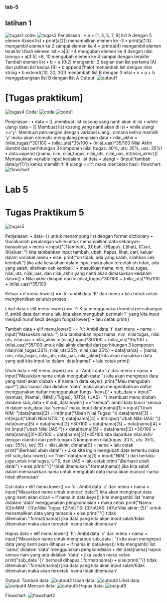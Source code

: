 ### lab-5
## latihan 1

![tugas1](foto/latihan1.png)
code:
![tugas2](foto/latihan2.png)
 Penjelasan :
•	a = [1, 3, 5, 7, 9] list A dengan 5 elemen
 Akses list
•	print(a[2]) menampilkan elemen ke -3
•	print(a[1:3) mengambil elemen ke 2 sampai elemen ke 4
•	print(a[4) mengambil elemen terakhir
 Ubah elemen list
•	a[3] =4 mengubah elemen ke 4 dengan nilai lainnya
•	a[3:5] =8, 10 mengubah elemen ke 4 sampai dengan terakhir
 Tambah elemen list
•	b = a [0:2] mengambil 2 bagian dari list pertama (A) dan jadikan list kedua (B)
•	b.append(‘halo) menambah list dengan nilai string
•	b.extend([10, 20, 30]) menambah list B dengan 3 nilai
•	x = a + b menggabungkan list B dengan list A
Output:
![output1](foto/fotocode.png)

# [Tugas praktikum]
![tugas4](foto/tugaspraktikum4.png)
Code:
![code](foto/code.png)
![code1](foto/code1.png)

 Penjelasan :
•	data = [] ,membuat list kosong yang nanti akan di isi
•	while ulangi data = [] Membuat list kosong yang nanti akan di isi
•	while ulangi =='y': Membuat perulangan dengan variabel ulangi, dimana ketika memilih 'y' maka akan otomatis mengulang pengisian data
•	nilai_akhir = (nilai_tugas)*30/100 + (nilai_uts)*35/100 + (nilai_uas)*35/100 Nilai Akhir diambil dari perhitungan 3 komponen nilai (tugas: 30%, uts: 35%, uas: 35%)
•	data.append ([nama, nim, nilai_tugas, nilai_uts, nilai_uas, int(nilai_akhir)]) Memasukkan variable input kedalam list data 
•	ulangi = (input(‘tambah data(y/t?)’)) ketika memilih ‘t’ if ulangi ==’t’: maka mencetak hasil.
flowchart:
![flowchart](flowchart1)

# Lab 5
# Tugas Praktikum 5
![tugas5](foto/tugaspraktikum5.png)

Penjelasan:
• data={} untuk menampung list dengan format dictionary
• Gunakanlah perulangan while untuk menampilkan data sebanyak-banyaknya
• menu = input("(T)ambah), (U)bah, (H)apus, L(ihat), (C)ari, (K)eluar: ") kita tambahkan input tambah, ubah, hapus, lihat, cari, keluar dalam variabel menu
• else: print("oh tidak, ada yang salah, silahkan cek kembali.") jika ada kesalahan dalam input maka akan tercetak oh tidak, ada yang salah, silahkan cek kembali.'
• masukkan nama, nim, nilai_tugas, nilai_uts, nilai_uas, dan nilai_akhir yang nanti akan dimasukkan kedalam data={}
• Nilai akhir didapat dari = (nilai_tugas)*30/100 + (nilai_uts)*35/100 + (nilai_uas)*35/100

Keluar
• if menu.lower() == 'k': ambil data 'K' dari menu
• lalu break untuk menghentikan seluruh proses

Lihat data
• elif menu.lower() == 'l': Kita menggunakan kondisi percabangan if, ambil data dari menu lalu kita akan mengubah perintah 'l' yang kita input menjadi huruf kecil dengan fungsi lower()
• lalu cetak print()

Tambah data
• elif menu.lower() == 't': Ambil data 't' dari menu
• nama = input("Masukkan nama: ") lalu tambahkan input nama, nim, nilai tugas, nilai uts, nilai uas
• nilai_akhir = (nilai_tugas)*30/100 + (nilai_uts)*35/100 + (nilai_uas)*35/100 untuk nilai akhir diambil dari perhitungan 3 komponen nilai(nilai_tugas:30%, nilai_uts:35%, nilai_uas:35%)
• data[nama] = [nama, nim, nilai_tugas, nilai_uts, nilai_uas, nilai_akhir] kita akan masukkan data yang tadi kita input ke dalam 'data[nama]'
• lalu cetak print()

Ubah data
• elif menu.lower() == 'u': Ambil data 'u' dari menu
• nama = input("Masukkan nama untuk mengubah data: ") kita akan menginput data yang nanti akan diubah
• if nama in data.keys(): print("Mau mengubah apa?") jika 'nama' dari didalam 'data' maka akan mengembalikan daftar menggunakan daftar menggunakan fungsi 'keys()'
• sub_data = input("(semua), (Nama), (NIM),(Tugas), (UTS), (UAS) : ") membuat menu diubah didalam sub_data
• if sub_data.lower() =="semua": ambil kata kunci 'semua di dalam sub_data jika 'semua' maka input data[nama][1] = input("Ubah NIM: ")data[nama][2] = int(input("Ubah Nilai Tugas: ")) data[nama][3] = int(input("Ubah Nilai UTS: ")) data[nama][4] = int(input("Ubah Nilai UAS: ")) data[nama][5] = data[nama][2] *30/100 + data[nama][3] + data[nama][4] = int (input("ubah Nilai UAS:"))
• data[nama][5] = data[nama][2] *30/100 + data[nama][3]*35/100 + data[nama][4]*35/100 kita dapatkan nilai akhir dengan diambil dari perhitungan 3 komponen nilai(tugas: 30%, uts: 35%, uas: 35%),
ket: [5] = nilai_akhir, dimana[0] = nama
• lalu cetak print("\Berhasil ubah data!")
• Jika kita ingin mengubah data tertentu maka elif sub_data.lower() == "nim":data[nama][1] = input("NIM:") dan berlaku juga untuk nilai tugas, UTS, dan UAS
• lalu cetak print("\Berhasil ubah data!")
• else:print("'{}' tidak ditemukan.".format(nama)) jika kita salah dalam memasukkan nama untuk mengubah data maka akan muncul 'nama tidak ditemukan'

Cari data
• elif menu.lower() == 'c': Ambil data 'c' dari menu
• nama = input("Masukkan nama untuk mencari data:") kita akan menginput data yang nanti akan dicari
• if nama in data.keys(): kita mengambil list 'nama' didalam 'data' menggunakan pengkondisian
• maka cetak print("Nama: {0}\nNIM : {1}\nNilai Tugas: {2}\nUTS: {3}\nUAS: {4}\nNilai akhir: {5}" untuk menampilkan data yang tersedia
• else:print("'{} tidak ditemukan.".format(nama)) jika data yang kita akan input salah/tidak ditemukan maka akan tercetak 'nama tidak ditemukan'

Hapus data
• elif menu.lower() 'h': Ambil data 'c' dari menu
• nama = input("Masukkan nama untuk menghapus sub_data : ") kita akan menginput data yang nanti akan dihapus
• if nama in data.keys(): kita mengambil list 'nama' didalam 'data' menggunakan pengkondisian
• del data[nama] hapus semua nam yang ada didalam 'data'
• jika sudah maka cetak print("sub_data '{}' berhasil dihapus.".format(nama))
• else:print("'{} tidak ditemukan.".format(nama)) jika data yang kita akan input salah/tidak ditemukan maka akan tercetak 'nama tidak ditemukan'

Output:
Tambah data:
![output2](foto/output2.png)
Ubah data:
![output3](foto\output3.png)
Lihat data:
![output4](foto\output4.png)
Mencari data:
![output5](foto\output5.png)
Hapus data:
![output6](foto\output6.png)

Flowchart:
![flowchart2](flowchart2)













